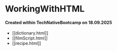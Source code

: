 # WorkingWithHTML
#### Created within TechNativeBootcamp on 18.09.2025 

- [[dictionary.html]]
- [[filmScript.html]]
- [[recipe.html]]
